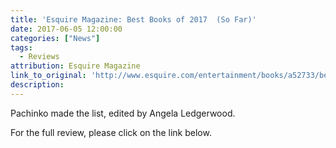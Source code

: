 ```yaml
---
title: 'Esquire Magazine: Best Books of 2017  (So Far)'
date: 2017-06-05 12:00:00
categories: ["News"]
tags:
  - Reviews
attribution: Esquire Magazine
link_to_original: 'http://www.esquire.com/entertainment/books/a52733/best-books-of-2017/'
description:
---
```



Pachinko made the list, edited by Angela Ledgerwood.

For the full review, please click on the link below.